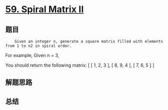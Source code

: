# [59. Spiral Matrix II](https://leetcode.com/problems/spiral-matrix-ii/)

## 题目

        Given an integer n, generate a square matrix filled with elements from 1 to n2 in spiral order.


For example,
Given n = 3,

You should return the following matrix:
[
 [ 1, 2, 3 ],
 [ 8, 9, 4 ],
 [ 7, 6, 5 ]
]

      

## 解题思路


## 总结


